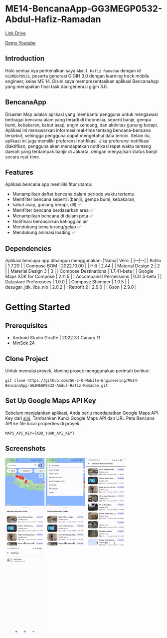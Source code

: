 
# ME14-BencanaApp-GG3MEGP0532-Abdul-Hafiz-Ramadan

[Link Drive](https://drive.google.com/drive/folders/1nC7YggnOvqr4NtVukrQlp-sqGJCjyRYY?usp=sharing)

[Demo Youtube](https://youtu.be/FGBRncG_s6M)

## Introduction

Halo semua nya perkenalkan saya `Abdul Hafiz Ramadan` dengan id `GG3MEGP0532`, peserta generasi GIGIH 3.0 dengan learning track mobile engineer, kelas ME 14. Disini saya mempresentasikan aplikasi BencanaApp yang merupakan final task dari generasi  gigih 3.0.

## BencanaApp
Disaster Map adalah aplikasi yang membantu pengguna untuk mengawasi berbagai bencana alam yang terjadi di Indonesia, seperti banjir, gempa bumi, kebakaran, kabut asap, angin kencang, dan aktivitas gunung berapi. Aplikasi ini menawarkan informasi real-time tentang bencana-bencana tersebut, sehingga pengguna dapat mengetahui data terkini. Selain itu, aplikasi ini juga memiliki preferensi notifikasi. Jika preferensi notifikasi diaktifkan, pengguna akan mendapatkan notifikasi tepat waktu tentang daerah yang terdampak banjir di Jakarta, dengan menyajikan status banjir secara real-time.

## Features
Aplikasi bencana app memiliki fitur utama:
 - Menampilkan daftar bencana dalam periode waktu tertentu
 - Memfilter bencana seperti :(banjir, gempa bumi, kebakaran,
 - kabut asap, gunung berapi, dll) ✅
 - Memfilter bencana berdasarkan area ✅
 - Menampilkan bencana di dalam peta ✅
 - Notifikasi berdasarkan ketinggian air
 - Mendukung tema terang/gelap ✅
 - Mendukung animasi loading ✅


## Dependencies
Aplikasi bencapa app dibangun menggunakan: 
|Nama| Versi |
|--|--|
| Kotlin | 1.7.20 |
| Compose BOM | 2022.10.00 |
| Hilt | 2.44 |
| Material Design 2 | 2 |
| Material Design 3 | 3 |
| Compose Destinations | 1.7.41-beta |
| Google Maps SDK for Compose | 2.11.5 |
| Accompanist Permissions | 0.31.5-beta |
| Datastore Preferences | 1.0.0 |
| Compose Shimmer | 1.0.5 |
| desugar_jdk_libs_nio | 2.0.2 |
| Retrofit 2 | 2.9.0 |
| Gson | 2.9.0 |

# Getting Started

## Prerequisites
- Android Studio Giraffe | 2022.3.1 Canary 11
- MinSdk 24

## Clone Project
Untuk memulai proyek, kloning proyek menggunakan perintah berikut:
```
git clone https://github.com/GG-3-0-Mobile-Engineering/ME14-BencanaApp-GG3MEGP0532-Abdul-Hafiz-Ramadan.git
```

## Set Up Google Maps API Key
Sebelum menjalankan aplikasi, Anda perlu mendapatkan Google Maps API Key dari [sini](https://developers.google.com/maps/documentation/android-sdk/get-api-key). 
Tambahkan Kunci Google Maps API dan URL Peta Bencana API ke file local.properties di proyek.
```
MAPS_API_KEY={ADD_YOUR_API_KEY}
```

## Screenshots
<img src="screenshots/home.jpg" width="25%"> <img src="screenshots/provinsi.jpg" width="25%">  <img src="screenshots/bottomsheet-full.jpg" width="25%">  <img src="screenshots/settings.jpg" width="25%">
